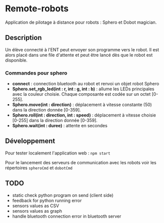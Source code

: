 # Remote-robots

Application de pilotage à distance pour robots : Sphero et Dobot magician.

[](https://robots.nsix.fr)

## Description

Un élève connecté à l'ENT peut envoyer son programme vers le robot. Il est alors placé dans une file d'attente et peut être lancé dès que le robot est disponible.

### Commandes pour sphero

 * **connect** : connection bluetooth au robot et renvoi un objet robot Sphero
 *  **Sphero.set_rgb_led(int : r, int : g, int : b)** : allume les LEDs principales avec la couleur choisie. Chaque composante est codée sur un octet \[0-255\].
 * **Sphero.move(int : direction)** : déplacement à vitesse constante (50) dans la direction donnée \[0-359\].
 * **Sphero.roll(int : direction, int : speed)** : déplacement à vitesse choisie \[0-255\] dans la direction donnée \[0-359\].
 * **Sphero.wait(int : duree)** : attente en secondes

## Développement

Pour tester localement l'application web : `npm start`

Pour le lancement des serveurs de communication avec les robots voir les répertoires `spheroCmd` et `dobotCmd`

## TODO

 * static check python program on send (client side)
 * feedback for python running error
 * sensors values as CSV
 * sensors values as graph
 * handle bluetooth connection error in bluetooth server

